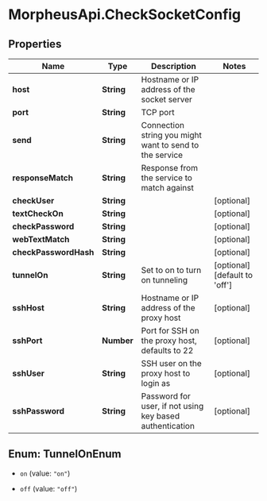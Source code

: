 # MorpheusApi.CheckSocketConfig

## Properties

Name | Type | Description | Notes
------------ | ------------- | ------------- | -------------
**host** | **String** | Hostname or IP address of the socket server | 
**port** | **String** | TCP port | 
**send** | **String** | Connection string you might want to send to the service | 
**responseMatch** | **String** | Response from the service to match against | 
**checkUser** | **String** |  | [optional] 
**textCheckOn** | **String** |  | [optional] 
**checkPassword** | **String** |  | [optional] 
**webTextMatch** | **String** |  | [optional] 
**checkPasswordHash** | **String** |  | [optional] 
**tunnelOn** | **String** | Set to on to turn on tunneling | [optional] [default to &#39;off&#39;]
**sshHost** | **String** | Hostname or IP address of the proxy host | [optional] 
**sshPort** | **Number** | Port for SSH on the proxy host, defaults to 22 | [optional] 
**sshUser** | **String** | SSH user on the proxy host to login as | [optional] 
**sshPassword** | **String** | Password for user, if not using key based authentication | [optional] 



## Enum: TunnelOnEnum


* `on` (value: `"on"`)

* `off` (value: `"off"`)




